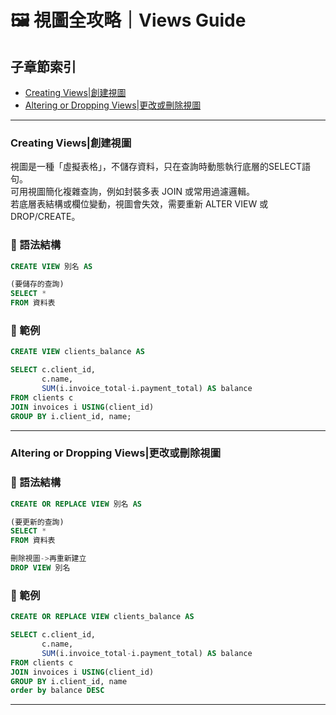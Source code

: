 # 🖼️ 視圖全攻略｜Views Guide

## 子章節索引
- [Creating Views|創建視圖](#creating-views創建視圖)
- [Altering or Dropping Views|更改或刪除視圖](#altering-or-dropping-views更改或刪除視圖)


---

### Creating Views|創建視圖
視圖是一種「虛擬表格」，不儲存資料，只在查詢時動態執行底層的SELECT語句。    
可用視圖簡化複雜查詢，例如封裝多表 JOIN 或常用過濾邏輯。    
若底層表結構或欄位變動，視圖會失效，需要重新 ALTER VIEW 或 DROP/CREATE。    

### 📌 語法結構
```sql
CREATE VIEW 別名 AS

(要儲存的查詢)
SELECT *
FROM 資料表
```

### 📘 範例
```sql
CREATE VIEW clients_balance AS

SELECT c.client_id,
       c.name,
       SUM(i.invoice_total-i.payment_total) AS balance
FROM clients c
JOIN invoices i USING(client_id)
GROUP BY i.client_id, name;
```
---

### Altering or Dropping Views|更改或刪除視圖

### 📌 語法結構
```sql
CREATE OR REPLACE VIEW 別名 AS

(要更新的查詢)
SELECT *
FROM 資料表
```
```sql
刪除視圖->再重新建立
DROP VIEW 別名
```

### 📘 範例
```sql
CREATE OR REPLACE VIEW clients_balance AS

SELECT c.client_id,
       c.name,
       SUM(i.invoice_total-i.payment_total) AS balance
FROM clients c
JOIN invoices i USING(client_id)
GROUP BY i.client_id, name
order by balance DESC
```
---

